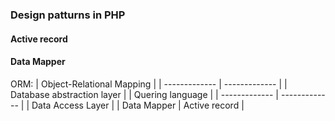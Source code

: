 ### Design patturns in PHP

#### Active record


#### Data Mapper


ORM:
| Object-Relational Mapping |
| ------------- | ------------- |
| Database abstraction layer |
| Quering language |
| ------------- | ------------- |
| Data Access Layer |
| Data Mapper  | Active record |
